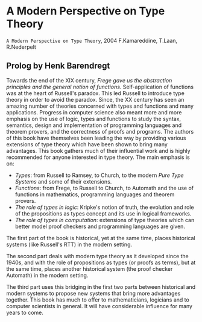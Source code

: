 # A Modern Perspective on Type Theory

`A Modern Perspective on Type Theory`, 2004 
F.Kamareddine, T.Laan, R.Nederpelt

## Prolog by Henk Barendregt

Towards the end of the XIX century, *Frege gave us the abstraction principles and the general notion of functions*. Self-application of functions was at the heart of Russell's paradox. This led Russell to introduce type theory in order to avoid the paradox. Since, the XX century has seen an amazing number of theories concerned with types and functions and many applications. Progress in computer science also meant more and more emphasis on the use of logic, types and functions to study the syntax, semantics, design and implementation of programming languages and theorem provers, and the correctness of proofs and programs. The authors of this book have themselves been leading the way by providing various extensions of type theory which have been shown to bring many advantages. This book gathers much of their influential work and is highly recommended for anyone interested in type theory. The main emphasis is on:
- *Types*: from Russell to Ramsey, to Church, to the modern *Pure Type Systems* and some of their extensions.
- *Functions*: from Frege, to Russell to Church, to Automath and the use of functions in mathematics, programming languages and theorem provers.
- *The role of types in logic*: Kripke's notion of truth, the evolution and role of the propositions as types concept and its use in logical frameworks.
- *The role of types in computation*: extensions of type theories which can better model proof checkers and programming languages are given.

The first part of the book is historical, yet at the same time, places historical systems (like Russell's RTT) in the modern setting.

The second part deals with modern type theory as it developed since the 1940s, and with the role of propositions as types (or proofs as terms), but at the same time, places another historical system (the proof checker Automath) in the modern setting. 

The third part uses this bridging in the first two parts between historical and modern systems to propose new systems that bring more advantages together. This book has much to offer to mathematicians, logicians and to computer scientists in general. It will have considerable influence for many years to come.
